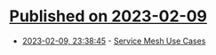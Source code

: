 # [Published on 2023-02-09](index.md)

* [2023-02-09, 23:38:45](https://news.ycombinator.com/item?id=34733363) - [Service Mesh Use Cases](https://lucperkins.dev/blog/service-mesh-use-cases/)
